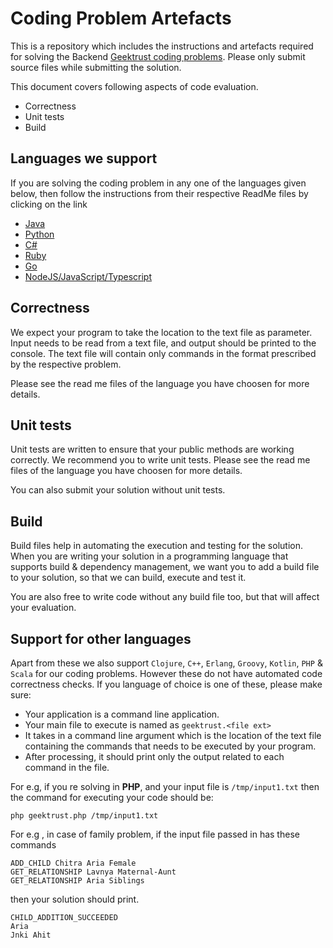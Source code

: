 # Coding Problem Artefacts

This is a repository which includes the instructions and artefacts required for solving the Backend [Geektrust coding problems](https://www.geektrust.in/coding-problem). Please only submit source files while submitting the solution.

This document covers following aspects of code evaluation. 

* Correctness
* Unit tests
* Build

## Languages we support

If you are solving the coding problem in any one of the languages given below, then follow the instructions from their respective ReadMe files by clicking on the link

* [Java](Java/README.md)
* [Python](Python/README.md)
* [C#](CSharp/README.md)
* [Ruby](Ruby/README.md)
* [Go](Go/README.md)
* [NodeJS/JavaScript/Typescript](NodeJS/README.md)


## Correctness

We expect your program to take the location to the text file as parameter. Input needs to be read from a text file, and output should be printed to the console. The text file will contain only commands in the format prescribed by the respective problem. 

Please see the read me files of the language you have choosen for more details. 

## Unit tests

Unit tests are written to ensure that your public methods are working correctly. We recommend you to write unit tests. Please see the read me files of the language you have choosen for more details. 

You can also submit your solution without unit tests.

## Build

Build files help in automating the execution and testing for the solution. When you are writing your solution in a programming language that supports build & dependency management, we want you to add a build file to your solution, so that we can build, execute and test it.

You are also free to write code without any build file too, but that will affect your evaluation.

## Support for other languages

Apart from these we also support `Clojure`, `C++`, `Erlang`, `Groovy`, `Kotlin`, `PHP` & `Scala` for our coding problems. However these do not have automated code correctness checks.  If you language of choice is one of these, please make sure:

* Your application is a command line application.
* Your main file to execute is named as `geektrust.<file ext>`
* It takes in a command line argument which is the location of the text file containing the commands that needs to be executed by your program.
* After processing, it should print only the output related to each command in the file.

For e.g, if you re solving in **PHP**, and your input file is `/tmp/input1.txt` then the command for executing your code should be:

```php geektrust.php /tmp/input1.txt```


For e.g , in case of family problem, if the input file passed in has these commands 

```
ADD_CHILD Chitra Aria Female 
GET_RELATIONSHIP Lavnya Maternal-Aunt 
GET_RELATIONSHIP Aria Siblings
```

then your solution should print.
```
CHILD_ADDITION_SUCCEEDED 
Aria 
Jnki Ahit
```